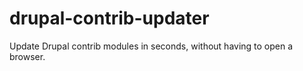 # drupal-contrib-updater
Update Drupal contrib modules in seconds, without having to open a browser.
